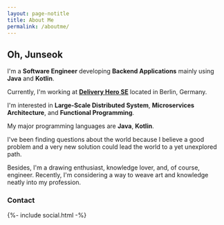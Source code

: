```yaml
---
layout: page-notitle
title: About Me
permalink: /aboutme/
---
```


Oh, Junseok
---

I'm a **Software Engineer** developing **Backend Applications** mainly using **Java** and **Kotlin**.

Currently, I'm working at **[Delivery Hero SE][DHSE]** located in Berlin, Germany.

I'm interested in **Large-Scale Distributed System**, **Microservices Architecture**, and **Functional Programming**.

My major programming languages are **Java**, **Kotlin**.

I've been finding questions about the world because I believe a good problem and a very new solution could lead the world to a yet unexplored path.

Besides, I'm a drawing enthusiast, knowledge lover, and, of course, engineer. Recently, I'm considering a way to weave art and knowledge neatly into my profession.

### Contact
<div class="wrapper">
    {%- include social.html -%}
</div>

[DHSE]: https://www.deliveryhero.com
